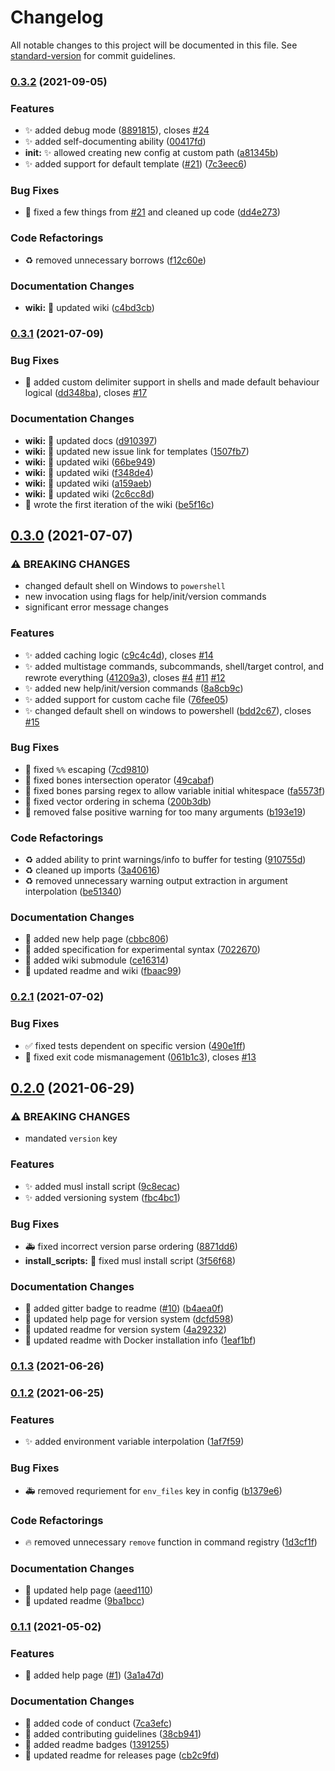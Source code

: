 # Changelog

All notable changes to this project will be documented in this file. See [standard-version](https://github.com/conventional-changelog/standard-version) for commit guidelines.

### [0.3.2](https://github.com/arctic-hen7/bonnie/compare/v0.3.1...v0.3.2) (2021-09-05)


### Features

* ✨ added debug mode ([8891815](https://github.com/arctic-hen7/bonnie/commit/8891815313cd1a693e2ffecd2f63677528a598c8)), closes [#24](https://github.com/arctic-hen7/bonnie/issues/24)
* ✨ added self-documenting ability ([00417fd](https://github.com/arctic-hen7/bonnie/commit/00417fd782310bf86e40a6759a4d712bce88294c))
* **init:** ✨ allowed creating new config at custom path ([a81345b](https://github.com/arctic-hen7/bonnie/commit/a81345b43e569edb9d7c58eb5aef442221ef63c0))
* ✨ added support for default template ([#21](https://github.com/arctic-hen7/bonnie/issues/21)) ([7c3eec6](https://github.com/arctic-hen7/bonnie/commit/7c3eec6f3ae981bb64ea866bf7ebda2d29e7c956))


### Bug Fixes

* 🐛 fixed a few things from [#21](https://github.com/arctic-hen7/bonnie/issues/21) and cleaned up code ([dd4e273](https://github.com/arctic-hen7/bonnie/commit/dd4e2739fc892413b835d83bc786a36b2cce3562))


### Code Refactorings

* ♻️ removed unnecessary borrows ([f12c60e](https://github.com/arctic-hen7/bonnie/commit/f12c60e9ff85c5cad5d2144bb8ab3d7f10ececac))


### Documentation Changes

* **wiki:** 📝 updated wiki ([c4bd3cb](https://github.com/arctic-hen7/bonnie/commit/c4bd3cb2d873cef4fe1d0f6740eda49f8a820dab))

### [0.3.1](https://github.com/arctic-hen7/bonnie/compare/v0.3.0...v0.3.1) (2021-07-09)


### Bug Fixes

* 🐛 added custom delimiter support in shells and made default behaviour logical ([dd348ba](https://github.com/arctic-hen7/bonnie/commit/dd348ba4b22d07ca05f2938c868a7171650e957b)), closes [#17](https://github.com/arctic-hen7/bonnie/issues/17)


### Documentation Changes

* **wiki:** 📝 updated docs ([d910397](https://github.com/arctic-hen7/bonnie/commit/d910397ca83f91ad77ad603e5c0eaeca29300196))
* **wiki:** 📝 updated new issue link for templates ([1507fb7](https://github.com/arctic-hen7/bonnie/commit/1507fb72261f6ae7535646ed1ff3ea2dfa9bd838))
* **wiki:** 📝 updated wiki ([66be949](https://github.com/arctic-hen7/bonnie/commit/66be94933705f2789afa841dddafd3ca6f43987b))
* **wiki:** 📝 updated wiki ([f348de4](https://github.com/arctic-hen7/bonnie/commit/f348de40d956cabc6aa449e70a6e2e712db88f50))
* **wiki:** 📝 updated wiki ([a159aeb](https://github.com/arctic-hen7/bonnie/commit/a159aeb6d1aa1b4b6d852824ee24921d4d18343d))
* **wiki:** 📝 updated wiki ([2c6cc8d](https://github.com/arctic-hen7/bonnie/commit/2c6cc8d28e0370b147c9f889dd3f04519f8dc798))
* 📝 wrote the first iteration of the wiki ([be5f16c](https://github.com/arctic-hen7/bonnie/commit/be5f16c29b8d31b45320915ad3f0d4b6a606d6ef))

## [0.3.0](https://github.com/arctic-hen7/bonnie/compare/v0.2.1...v0.3.0) (2021-07-07)


### ⚠ BREAKING CHANGES

* changed default shell on Windows to `powershell`
* new invocation using flags for help/init/version commands
* significant error message changes

### Features

* ✨ added caching logic ([c9c4c4d](https://github.com/arctic-hen7/bonnie/commit/c9c4c4d3ee7917117af784b686cfd75201a50652)), closes [#14](https://github.com/arctic-hen7/bonnie/issues/14)
* ✨ added multistage commands, subcommands, shell/target control, and rewrote everything ([41209a3](https://github.com/arctic-hen7/bonnie/commit/41209a338b1a29357c418374b69f2ca5d5fbef65)), closes [#4](https://github.com/arctic-hen7/bonnie/issues/4) [#11](https://github.com/arctic-hen7/bonnie/issues/11) [#12](https://github.com/arctic-hen7/bonnie/issues/12)
* ✨ added new help/init/version commands ([8a8cb9c](https://github.com/arctic-hen7/bonnie/commit/8a8cb9c273a41206020cb3919ac0cb04d768d3f7))
* ✨ added support for custom cache file ([76fee05](https://github.com/arctic-hen7/bonnie/commit/76fee05ba0cc73d3bf65d3d63392fc51df56f79b))
* ✨ changed default shell on windows to powershell ([bdd2c67](https://github.com/arctic-hen7/bonnie/commit/bdd2c67b83d0417c46c24fd56c5e417ae8edfbc0)), closes [#15](https://github.com/arctic-hen7/bonnie/issues/15)


### Bug Fixes

* 🐛 fixed `%%` escaping ([7cd9810](https://github.com/arctic-hen7/bonnie/commit/7cd98101e0969f5fe2dd03bee1b1da3b0760888c))
* 🐛 fixed bones intersection operator ([49cabaf](https://github.com/arctic-hen7/bonnie/commit/49cabafd814b8ac60abf399f5efad79c4d09f1cc))
* 🐛 fixed bones parsing regex to allow variable initial whitespace ([fa5573f](https://github.com/arctic-hen7/bonnie/commit/fa5573faefcbb051db7fd57f5e39b86f8551cf98))
* 🐛 fixed vector ordering in schema ([200b3db](https://github.com/arctic-hen7/bonnie/commit/200b3db8d900f7a135553ce38ffeaf40f45a1185))
* 🐛 removed false positive warning for too many arguments ([b193e19](https://github.com/arctic-hen7/bonnie/commit/b193e19ed4dc370639669ac704d6d04dc91a3518))


### Code Refactorings

* ♻️ added ability to print warnings/info to buffer for testing ([910755d](https://github.com/arctic-hen7/bonnie/commit/910755db4afe8cc8964ad9d09da7ccef38e9a981))
* ♻️ cleaned up imports ([3a40616](https://github.com/arctic-hen7/bonnie/commit/3a40616dcf9650a18d33fec2e08c77d7bd2497a4))
* ♻️ removed unnecessary warning output extraction in argument interpolation ([be51340](https://github.com/arctic-hen7/bonnie/commit/be51340aa367fa671a5dd01293b5bd7bcaca520f))


### Documentation Changes

* 📝 added new help page ([cbbc806](https://github.com/arctic-hen7/bonnie/commit/cbbc8062b91d29edf322dc3594c658cd2c046662))
* 📝 added specification for experimental syntax ([7022670](https://github.com/arctic-hen7/bonnie/commit/7022670f8ff6a3e5c3e0463bc6de4dc6852629c2))
* 📝 added wiki submodule ([ce16314](https://github.com/arctic-hen7/bonnie/commit/ce163146c4c78a18a2cc6ad5d6e055c1703f3785))
* 📝 updated readme and wiki ([fbaac99](https://github.com/arctic-hen7/bonnie/commit/fbaac9923d3a3227705268284fd1e2b4e03b123d))

### [0.2.1](https://github.com/arctic-hen7/bonnie/compare/v0.2.0...v0.2.1) (2021-07-02)


### Bug Fixes

* ✅ fixed tests dependent on specific version ([490e1ff](https://github.com/arctic-hen7/bonnie/commit/490e1ff8b6c832b1d0139218728a84eabf0a9a2b))
* 🐛 fixed exit code mismanagement ([061b1c3](https://github.com/arctic-hen7/bonnie/commit/061b1c3352b6b5d850c4c383adafda4e5fe300eb)), closes [#13](https://github.com/arctic-hen7/bonnie/issues/13)

## [0.2.0](https://github.com/arctic-hen7/bonnie/compare/v0.1.3...v0.2.0) (2021-06-29)


### ⚠ BREAKING CHANGES

* mandated `version` key

### Features

* ✨ added musl install script ([9c8ecac](https://github.com/arctic-hen7/bonnie/commit/9c8ecac60d0a8bf6d48c7627ee2691a53b64c8db))
* ✨ added versioning system ([fbc4bc1](https://github.com/arctic-hen7/bonnie/commit/fbc4bc15f62726ce7c404778d1d1fa6fdc27f5e8))


### Bug Fixes

* 🚑 fixed incorrect version parse ordering ([8871dd6](https://github.com/arctic-hen7/bonnie/commit/8871dd64c26425019074e66c8451de937adbed1e))
* **install_scripts:** 🐛 fixed musl install script ([3f56f68](https://github.com/arctic-hen7/bonnie/commit/3f56f68ad8cc03855eedbc25d3e265057d91aa7a))


### Documentation Changes

* 📝 added gitter badge to readme ([#10](https://github.com/arctic-hen7/bonnie/issues/10)) ([b4aea0f](https://github.com/arctic-hen7/bonnie/commit/b4aea0f8a0452c5ff5e5320e4257e69d7ba64153))
* 📝 updated help page for version system ([dcfd598](https://github.com/arctic-hen7/bonnie/commit/dcfd5985f672122c12833756bb8c4246cc2aeb1f))
* 📝 updated readme for version system ([4a29232](https://github.com/arctic-hen7/bonnie/commit/4a29232b774da1eaf9026d22aa73ebe042244895))
* 📝 updated readme with Docker installation info ([1eaf1bf](https://github.com/arctic-hen7/bonnie/commit/1eaf1bf51649763ca79473ae217f8caabc2b04f8))

### [0.1.3](https://github.com/arctic-hen7/bonnie/compare/v0.1.2...v0.1.3) (2021-06-26)

### [0.1.2](https://github.com/arctic-hen7/bonnie/compare/v0.1.1...v0.1.2) (2021-06-25)


### Features

* ✨ added environment variable interpolation ([1af7f59](https://github.com/arctic-hen7/bonnie/commit/1af7f59758513c8ed092518466617a61d04bf46f))


### Bug Fixes

* 🚑 removed requriement for `env_files` key in config ([b1379e6](https://github.com/arctic-hen7/bonnie/commit/b1379e6685ca4e4746f17c69463f8eb80ff039d6))


### Code Refactorings

* 🔥 removed unnecessary `remove` function in command registry ([1d3cf1f](https://github.com/arctic-hen7/bonnie/commit/1d3cf1f37d94318d7323eb11e085f96b0286310c))


### Documentation Changes

* 📝 updated help page ([aeed110](https://github.com/arctic-hen7/bonnie/commit/aeed110d56a423b618f9728caed1cce1015f0180))
* 📝 updated readme ([9ba1bcc](https://github.com/arctic-hen7/bonnie/commit/9ba1bcc78c32f4150eb6857e18837d13af25128b))

### [0.1.1](https://github.com/arctic-hen7/bonnie/compare/v0.1.0...v0.1.1) (2021-05-02)


### Features

* 📝 added help page ([#1](https://github.com/arctic-hen7/bonnie/issues/1)) ([3a1a47d](https://github.com/arctic-hen7/bonnie/commit/3a1a47d230d33b105b6936804c2546d28be01f85))


### Documentation Changes

* 📝 added code of conduct ([7ca3efc](https://github.com/arctic-hen7/bonnie/commit/7ca3efc4dec71f3c3300e8324481f52c7a330247))
* 📝 added contributing guidelines ([38cb941](https://github.com/arctic-hen7/bonnie/commit/38cb94170c14d6962e6681c5888f5f0b6d64561b))
* 📝 added readme badges ([1391255](https://github.com/arctic-hen7/bonnie/commit/1391255384cac5d0abbee543a5b763c89bc905da))
* 📝 updated readme for releases page ([cb2c9fd](https://github.com/arctic-hen7/bonnie/commit/cb2c9fd5cadefb269e5ba1961f01a6a0dd72ce34))
